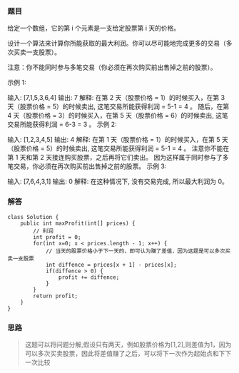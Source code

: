 ﻿### 题目
给定一个数组，它的第 i 个元素是一支给定股票第 i 天的价格。

设计一个算法来计算你所能获取的最大利润。你可以尽可能地完成更多的交易（多次买卖一支股票）。

注意：你不能同时参与多笔交易（你必须在再次购买前出售掉之前的股票）。

示例 1:

输入: [7,1,5,3,6,4]
输出: 7
解释: 在第 2 天（股票价格 = 1）的时候买入，在第 3 天（股票价格 = 5）的时候卖出, 这笔交易所能获得利润 = 5-1 = 4 。
     随后，在第 4 天（股票价格 = 3）的时候买入，在第 5 天（股票价格 = 6）的时候卖出, 这笔交易所能获得利润 = 6-3 = 3 。
示例 2:

输入: [1,2,3,4,5]
输出: 4
解释: 在第 1 天（股票价格 = 1）的时候买入，在第 5 天 （股票价格 = 5）的时候卖出, 这笔交易所能获得利润 = 5-1 = 4 。
     注意你不能在第 1 天和第 2 天接连购买股票，之后再将它们卖出。
     因为这样属于同时参与了多笔交易，你必须在再次购买前出售掉之前的股票。
示例 3:

输入: [7,6,4,3,1]
输出: 0
解释: 在这种情况下, 没有交易完成, 所以最大利润为 0。

### 解答
```
class Solution {
    public int maxProfit(int[] prices) {
        // 利润
        int profit = 0;
        for(int x=0; x < prices.length - 1; x++) {
	        // 当天的股票价格小于下一天的，即可认为赚了差值，因为这题是可以多次买卖一支股票
            int diffence = prices[x + 1] - prices[x];
            if(diffence > 0) {
                profit += diffence;
            }
        }
        return profit;
    }
}
```

### 思路
> 这题可以将问题分解,假设只有两天，例如股票价格为[1,2],则差值为1，因为可以多次买卖股票，因此将差值赚了之后，可以将下一次作为起始点和下下一次比较

